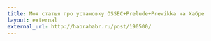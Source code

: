 ```yaml
---
title: Моя статья про установку OSSEC+Prelude+Prewikka на Хабре
layout: external
external_url: http://habrahabr.ru/post/190500/
---
```

